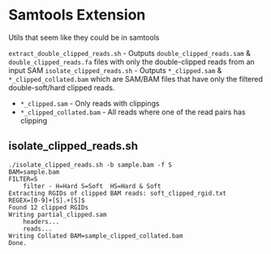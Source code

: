 # Samtools Extension
Utils that seem like they could be in samtools

`extract_double_clipped_reads.sh` - Outputs `double_clipped_reads.sam` & `double_clipped_reads.fa` files with only the double-clipped reads from an input SAM
`isolate_clipped_reads.sh` - Outputs `*_clipped.sam` & `*_clipped_collated.bam` which are SAM/BAM files that have only the filtered double-soft/hard clipped reads.
* `*_clipped.sam` - Only reads with clippings
* `*_clipped_collated.bam` - All reads where one of the read pairs has clipping


## isolate_clipped_reads.sh
```
./isolate_clipped_reads.sh -b sample.bam -f S
BAM=sample.bam
FILTER=S
	filter - H=Hard	S=Soft	HS=Hard & Soft
Extracting RGIDs of clipped BAM reads: soft_clipped_rgid.txt
REGEX=[0-9]+[S].+[S]$
Found 12 clipped RGIDs
Writing partial_clipped.sam
	headers...
	reads...
Writing Collated BAM=sample_clipped_collated.bam
Done.
```
